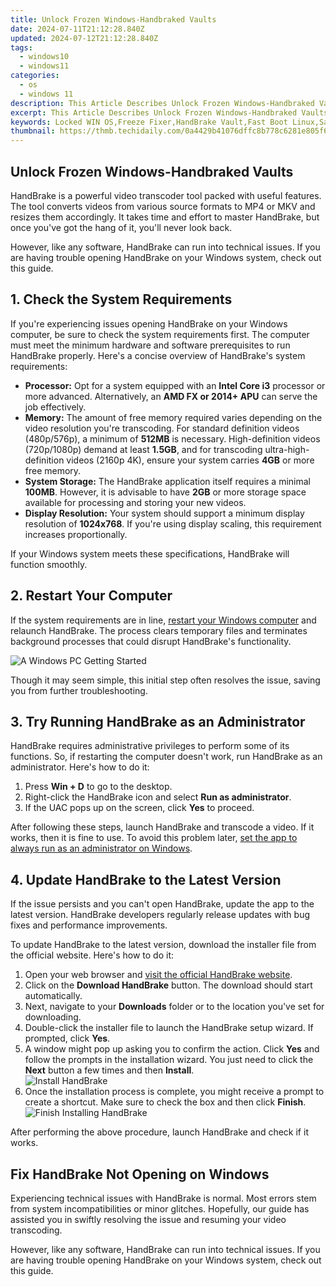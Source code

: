 ```yaml
---
title: Unlock Frozen Windows-Handbraked Vaults
date: 2024-07-11T21:12:28.840Z
updated: 2024-07-12T21:12:28.840Z
tags:
  - windows10
  - windows11
categories:
  - os
  - windows 11
description: This Article Describes Unlock Frozen Windows-Handbraked Vaults
excerpt: This Article Describes Unlock Frozen Windows-Handbraked Vaults
keywords: Locked WIN OS,Freeze Fixer,HandBrake Vault,Fast Boot Linux,Safe Start PC,Windows Halt Fix,Quick Rescue Win
thumbnail: https://thmb.techidaily.com/0a4429b41076dffc8b778c6281e805f6a7937a0d2383fe5591ff482b234f870f.jpg
---
```


## Unlock Frozen Windows-Handbraked Vaults

 HandBrake is a powerful video transcoder tool packed with useful features. The tool converts videos from various source formats to MP4 or MKV and resizes them accordingly. It takes time and effort to master HandBrake, but once you've got the hang of it, you'll never look back.

 However, like any software, HandBrake can run into technical issues. If you are having trouble opening HandBrake on your Windows system, check out this guide.

## 1\. Check the System Requirements

 If you're experiencing issues opening HandBrake on your Windows computer, be sure to check the system requirements first. The computer must meet the minimum hardware and software prerequisites to run HandBrake properly. Here's a concise overview of HandBrake's system requirements:

* **Processor:** Opt for a system equipped with an **Intel Core i3** processor or more advanced. Alternatively, an **AMD FX or 2014+ APU** can serve the job effectively.
* **Memory:** The amount of free memory required varies depending on the video resolution you're transcoding. For standard definition videos (480p/576p), a minimum of **512MB** is necessary. High-definition videos (720p/1080p) demand at least **1.5GB**, and for transcoding ultra-high-definition videos (2160p 4K), ensure your system carries **4GB** or more free memory.
* **System Storage:** The HandBrake application itself requires a minimal **100MB**. However, it is advisable to have **2GB** or more storage space available for processing and storing your new videos.
* **Display Resolution:** Your system should support a minimum display resolution of **1024x768**. If you're using display scaling, this requirement increases proportionally.

 If your Windows system meets these specifications, HandBrake will function smoothly.

## 2\. Restart Your Computer

 If the system requirements are in line, [restart your Windows computer](http://www.makeuseof.com/windows-restart-methods/) and relaunch HandBrake. The process clears temporary files and terminates background processes that could disrupt HandBrake's functionality.

![A Windows PC Getting Started](https://static1.makeuseofimages.com/wordpress/wp-content/uploads/2022/12/restarting-a-windows-pc.jpg)

 Though it may seem simple, this initial step often resolves the issue, saving you from further troubleshooting.

## 3\. Try Running HandBrake as an Administrator

 HandBrake requires administrative privileges to perform some of its functions. So, if restarting the computer doesn't work, run HandBrake as an administrator. Here's how to do it:

1. Press **Win + D** to go to the desktop.
2. Right-click the HandBrake icon and select **Run as administrator**.
3. If the UAC pops up on the screen, click **Yes** to proceed.

 After following these steps, launch HandBrake and transcode a video. If it works, then it is fine to use. To avoid this problem later, [set the app to always run as an administrator on Windows](https://www.makeuseof.com/tag/always-run-apps-administrator-windows/).

## 4\. Update HandBrake to the Latest Version

 If the issue persists and you can't open HandBrake, update the app to the latest version. HandBrake developers regularly release updates with bug fixes and performance improvements.

 To update HandBrake to the latest version, download the installer file from the official website. Here's how to do it:

1. Open your web browser and [visit the official HandBrake website](https://handbrake.fr/).
2. Click on the **Download HandBrake** button. The download should start automatically.
3. Next, navigate to your **Downloads** folder or to the location you've set for downloading.
4. Double-click the installer file to launch the HandBrake setup wizard. If prompted, click **Yes**.
5. A window might pop up asking you to confirm the action. Click **Yes** and follow the prompts in the installation wizard. You just need to click the **Next** button a few times and then **Install**.  
![Install HandBrake](https://static1.makeuseofimages.com/wordpress/wp-content/uploads/2023/09/install-handbrake.jpg)
6. Once the installation process is complete, you might receive a prompt to create a shortcut. Make sure to check the box and then click **Finish**.  
![Finish Installing HandBrake](https://static1.makeuseofimages.com/wordpress/wp-content/uploads/2023/09/finish-installing-handbrake.jpg)

 After performing the above procedure, launch HandBrake and check if it works.

## Fix HandBrake Not Opening on Windows

 Experiencing technical issues with HandBrake is normal. Most errors stem from system incompatibilities or minor glitches. Hopefully, our guide has assisted you in swiftly resolving the issue and resuming your video transcoding.

 However, like any software, HandBrake can run into technical issues. If you are having trouble opening HandBrake on your Windows system, check out this guide.



<ins class="adsbygoogle"
      style="display:block"
      data-ad-client="ca-pub-7571918770474297"
      data-ad-slot="8358498916"
      data-ad-format="auto"
      data-full-width-responsive="true"></ins>

